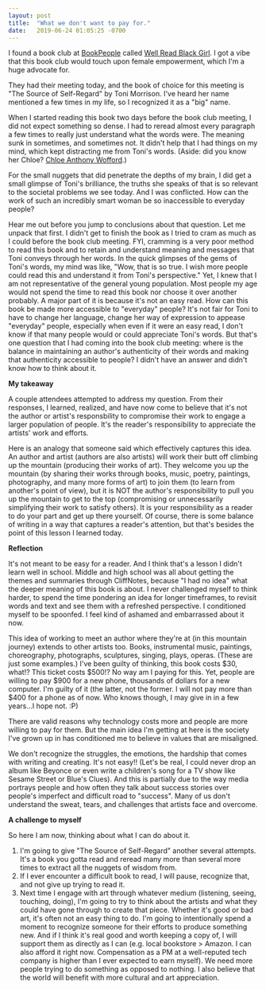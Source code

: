 ```yaml
---
layout: post
title:  "What we don't want to pay for."
date:   2019-06-24 01:05:25 -0700
---
```


I found a book club at [BookPeople][BookPeople] called [Well Read Black Girl][WRBG]. I got a vibe 
that this book club would touch upon female empowerment, which I'm a huge advocate for.

They had their meeting today, and the book of choice for this meeting is "The Source of Self-Regard" by Toni Morrison. I've heard her name mentioned a few times in my life, so I recognized it as a "big" name. 

When I started reading this book two days before the book club meeting, I did not expect something
so dense. I had to reread almost every paragraph a few times to really just understand what the words were. The meaning sunk in sometimes, and sometimes not. It didn't help that I had things on my mind, which kept distracting me from Toni's words. (Aside: did you know her Chloe? [Chloe Anthony Wofford][CAW].)

For the small nuggets that did penetrate the depths of my brain, I did get a small glimpse of Toni's brilliance, the truths she speaks of that is so relevant to the societal problems we see today. And I was conflicted. How can the work of such an incredibly smart woman be so inaccessible to everyday people? 

Hear me out before you jump to conclusions about that question. Let me unpack that first. I didn't get to finish the book as I tried to cram as much as I could before the book club meeting. FYI, cramming is a very poor method to read this book and to retain and understand meaning and messages that Toni conveys through her words. In the quick glimpses of the gems of Toni's words, my mind was like, "Wow, that is so true. I wish more people could read this and understand it from Toni's perspective." Yet, I knew that I am not representative of the general young population. Most people my age would not spend the time to read this book nor choose it over another probably. A major part of it is because it's not an easy read. How can this book be made more accessible to "everyday" people? It's not fair for Toni to have to change her language, change her way of expression to appease "everyday" people, especially when even if it were an easy read, I don't know if that many people would or could appreciate Toni's words. But that's one question that I had coming into the book club meeting: where is the balance in maintaining an author's authenticity of their words and making that authenticity accessible to people? I didn't have an answer and didn't know how to think about it.

**My takeaway**

A couple attendees attempted to address my question. From their responses, I learned, realized, and have now come to believe that it's not the author or artist's responsbility to compromise their work to engage a larger population of people. It's the reader's responsibility to appreciate the artists' work and efforts. 

Here is an analogy that someone said which effectively captures this idea. An author and artist (authors are also artists) will work their butt off climbing up the mountain (producing their works of art). They welcome you up the mountain (by sharing their works through books, music, poetry, paintings, photography, and many more forms of art) to join them (to learn from another's point of view), but it is NOT the author's responsibility to pull you up the mountain to get to the top (compromising or unnecessarily simplifying their work to satisfy others). It is your responsibility as a reader to do your part and get up there yourself. Of course, there is some balance of writing in a way that captures a reader's attention, but that's besides the point of this lesson I learned today.

**Reflection**

It's not meant to be easy for a reader. And I think that's a lesson I didn't learn well in school.
Middle and high school was all about getting the themes and summaries through CliffNotes, because 
"I had no idea" what the deeper meaning of this book is about. I never challenged myself to think
harder, to spend the time pondering an idea for longer timeframes, to revisit words and text and
see them with a refreshed perspective. I conditioned myself to be spoonfed. I feel kind of 
ashamed and embarrassed about it now. 

This idea of working to meet an author where they're at (in this mountain journey) extends to other artists too. Books, instrumental music, paintings, choreography, photographs, sculptures, singing, plays, operas. (These are just some examples.) I've been guilty of thinking, this book costs $30, what!? This ticket costs $500!? No way am I paying for this. Yet, people are willing to pay $900 for a new phone, thousands of dollars for a new computer. I'm guilty of it (the latter, not the former. I will not pay more than $400 for a phone as of now. Who knows though, I may give in in a few years...I hope not. :P)

There are valid reasons why technology costs more and people are more willing to pay for them. But
the main idea I'm getting at here is the society I've grown up in has conditioned me to believe in values that are misaligned. 

We don't recognize the struggles, the emotions, the hardship that comes with writing and creating. It's not easy!! (Let's be real, I could never drop an album like Beyonce or even write a children's song for a TV show like Sesame Street or Blue's Clues). And this is partially due to the way media portrays people and how often they talk about success stories over people's imperfect and difficult road to "success". Many of us don't understand the sweat, tears, and challenges that artists face and overcome.

**A challenge to myself**

So here I am now, thinking about what I can do about it.
1. I'm going to give "The Source of Self-Regard" another several attempts. It's a book you gotta read and reread many more than several more times to extract all the nuggets of wisdom from.
2. If I ever encounter a difficult book to read, I will pause, recognize that, and not give up trying to read it.
3. Next time I engage with art through whatever medium (listening, seeing, touching, doing), I'm going to try to think about the artists and what they could have gone through to create that piece. Whether it's good or bad art, it's often not an easy thing to do. I'm going to intentionally spend a moment to recognize someone for their efforts to produce something new. And if I think it's real good and worth keeping a copy of, I will support them as directly as I can (e.g. local bookstore > Amazon. I can also afford it right now. Compensation as a PM at a well-reputed tech company is higher than I ever expected to earn myself). We need more people trying to do something as opposed to nothing. I also believe that the world will benefit with more cultural and art appreciation.


[BookPeople]: https://www.bookpeople.com/
[WRBG]: https://bookpeopleblog.com/2019/03/28/new-well-read-black-girl-book-club/
[CAW]: https://www.notablebiographies.com/Mo-Ni/Morrison-Toni.html